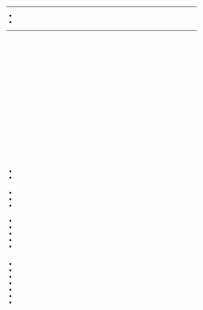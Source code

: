 # 



## 

> []()







---



- 

- 

---

















## 











## 



### 

![]()



> ![]()

![]()

![]()

![]()



![]()



![]()







### 

![]()







![]()



![]()



![]()



![]()



![]()



![]()



![]()

![]()



![]()

![]()

![]()

![]()

![]()

![]()

### 









## 

- 

- 

### 









### 



- 
- 

- 

### 









### 









- 
- 
- 
- 
- 



## 

- []()
- []()
- []()
- []()
- []()
- []()
- []()

